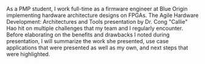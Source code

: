 As a PMP student, I work full-time as a firmware engineer at Blue Origin implementing hardware architecture designs on FPGAs. The Agile Hardware Development: Architectures and Tools presentation by Dr. Cong "Callie" Hao hit on multiple challenges that my team and I regularly encounter. Before elaborating on the benefits and drawbacks I noted during presentation, I will summarize the work she presented, use case applications that were presented as well as my own, and next steps that were highlighted. 